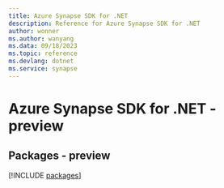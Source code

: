 ```yaml
---
title: Azure Synapse SDK for .NET
description: Reference for Azure Synapse SDK for .NET
author: wonner
ms.author: wanyang
ms.data: 09/18/2023
ms.topic: reference
ms.devlang: dotnet
ms.service: synapse
---
```

# Azure Synapse SDK for .NET - preview
## Packages - preview
[!INCLUDE [packages](synapse-index.md)]